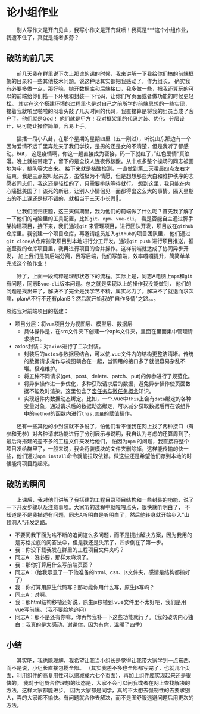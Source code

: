 # 论小组作业

&emsp;&emsp;别人写作文是开门见山，我写小作文是开门就喷！我真是***这个小组作业，我遭不住了，真就是能者多劳？

## 破防的前几天

&emsp;&emsp;前几天我在群里说下次上那谁的课的时候，我来讲解一下我给你们搞的前端框架的目录和一些其他技术问题。说这种话其实都把我感动了，作为组长，
确实我有必要多做一点，那好嘛，抛开数据库和后端接口，我多做一些，把我还算玩的可以的前端给你们搭一下环境和封装一下代码，让你们写页面或者做功能的时候更轻松。
其实在这个搭建环境的过程里也是对自己之前所学的前端思想的一些实现，接着我就噼里啪啦的闷着头敲了几天时间的代码，我直接算是将我的组员当成了客户了，他们就是God！
他们就是甲方！我对框架里的代码封装、优化、分层设计，尽可能让操作简单，容易上手。

&emsp;&emsp;插播一段小八卦，在那个星期的星期四里（五一刚过），听说山东那边有一个因为爱情不远千里奔赴来了我们学校，是男的还是女的不清楚，但是我听了都感动。but，
这是疫情啊，你这一趟直接成为密接，码一下就红了，”红色爱情“真浪漫。晚上就被带走了，留下的是全校人连夜做核酸。从十点多整个操场的同志被画地为牢，排队等大白来。
接下来就是核酸检测，一直做到第二天凌晨四点左右才结束。我是三点被叫起来去，虽然极为不情愿，但是想想那些大白和维护秩序的志愿者同志们，我这还是轻松的了，只需要排队等待就行。
想到这里，我只能在内心痛批美国了！该死的新冠，让别人小情侣见一面都得出这么大的事情。隔天星期五的不上课还是挺不错的，就相当于三天小长假🤭。

&emsp;&emsp;让我们回归正题，这三天假期里，我为他们的前端做了什么呢？首先我了解了一下他们的电脑里的工具配置，比如`git`、`npm`、`vue-cli`， 看是否能自主通过脚手架构建项目，接下来，我们通过`git`
来管理项目，进行团队开发，项目放在`github`仓库里。我创建一个项目仓库，再邀请组员加入`github`的项目团队里， 他们通过`git clone`从仓库拉取项目到本地进行分工开发，通过`git push`
进行项目推送，推送至我的仓库项目里，我再进行项目的合并操作。这样前端就达成了协同异步开发， 加上我们是前后端分离，我写后端，他们写前端，效率嘎嘎提升，简简单单完成这个破作业！

&emsp;&emsp;好了，上面一段纯粹是理想状态下的流程。实际上是，同志A电脑上`npm`和`git`有问题，同志B`vue-cli`版本问题。总之就是实现以上的操作我没能做到，
他们的问题是找出来了，解决不了完全是我学艺不精，属实尽力了。解决不了就退而求次嘛，planA不行不还有planB？然后就开始我的"自作多情"之路。。。

总结我对前端项目的搭建：

- 项目分层：将`vue`项目分为视图层、模型层、数据层
    - 具体操作是，在src文件夹下创建一个apis文件夹，里面在里面集中管理请求接口。
- axios封装：对`axios`进行了二次封装。
    - 封装后的`axios`与数据层结合，可以使.vue文件内的结构更整洁清晰。传统的数据请求操作与视图耦合在一起，当调用的接口多了就很容易杂乱不堪。极难维护。
    - 将五种不同请求(get、post、delete、patch、put)的传参进行了规范化。
    - 将异步操作进一步优化，多种获取请求后的数据，避免异步操作使页面数据不能及时渲染。这里包含了[宏任务与微任务概念](article/2022/front-end/JS的宏任务与微任务队列.md)知识。
    - 实现组件内数据动态绑定。比如，一个.vue中`this`上会有`data`绑定的各种变量对象，通过请求后的数据动态绑定，可以减少获取数据后再在该组件中的`method`的函数内进行`this.变量`的赋值操作。

&emsp;&emsp;还有一些其他的小封装就不多说了，怕他们看不懂我在网上找了两种接口（有参和无参）对各种请求功能进行了分别展示与说明，我自认为考虑的还算周到了。最后将搭建的差不多的工程文件夹发给他们， 怕因为`npm`
的问题，我直接将整个项目发给群里了，一般来说，我会将装模块的文件夹删除掉，这样能传输的快一些，他们通过`npm install`命令就能拉取依赖。做这些还是希望他们存到本地的时候能将项目跑起来。

## 破防的瞬间

&emsp;&emsp;上课后，我对他们讲解了我搭建的工程目录项目结构和一些封装的功能，说了一下开发步骤以及注意事项。大家听的过程中就嘎嘎点头，很快就听明白了，
不知道是不是我描述有问题，同志A听明白是听明白了，然后他转身就开始步入”山顶洞人“开发之路。

- 不要问我下面为啥不断的追问这么多问题，而不是提出解决方案，因为我用的是苏格拉底的问答法😀，但是我还是失策了，四步倒在了第一步。
- 我：你没下载我发在群里的工程项目文件夹吗？
- 同志A：没必要，那样太麻烦了。
- 我：那你打算用什么写前端页面？
- 同志A：（给我示意了一下他准备的html、css、js文件夹，感情是结构都搞好了）
- 我：你打算用原生代码写？那功能你用什么写，原生js写吗？
- 同志A：对啊。
- 我：那html结构移植还好说，原生js移植到.vue文件里不太好吧，我们是用vue写前端。（我不要脸地追问）
- 同志A：那不是还有你嘛，你再帮我补一下这些功能就行了。（我的破防内心独白：我真的是太感动，谢谢你，因为有你，温暖了四季）

## 小结

&emsp;&emsp;其实吧，我也能理解，我希望让我当小组长是觉得让我带大家学到一点东西，而不是说，小组长直接包揽全部。
（其实我差不多也全部都写完了，也就几个页面，利用组件的高复用性可以缩减成六七个页面），再加上组件库实现起来还是很快的。 我对于组员合作理想的状态是，大家不会可以问我或者在网上查找解决的方法，这样大家都能进步。
因为大家都是同学，真的不太想去强制性的去要求别人，弄的大家都不愉快。有问题就合作去解决，而不是图舒服逃避问题后用更次的方法。